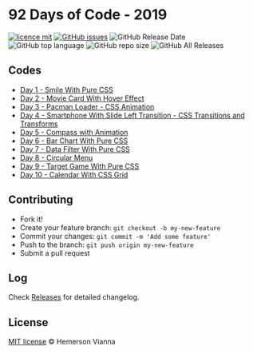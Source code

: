# 92 Days of Code - 2019

[![licence mit](https://img.shields.io/badge/license-MIT-blue.svg?style=flat-square)](http://hemersonvianna.mit-license.org/)
[![GitHub issues](https://img.shields.io/github/issues/hemersonvianna/daysofcode.svg)](https://github.com/hemersonvianna/daysofcode/issues)
![GitHub Release Date](https://img.shields.io/github/release-date/hemersonvianna/daysofcode.svg)
![GitHub top language](https://img.shields.io/github/languages/top/hemersonvianna/daysofcode.svg)
![GitHub repo size](https://img.shields.io/github/repo-size/hemersonvianna/daysofcode.svg)
![GitHub All Releases](https://img.shields.io/github/downloads/hemersonvianna/daysofcode/total.svg)

## Codes

- [Day 1 - Smile With Pure CSS](./day-1/)
- [Day 2 - Movie Card With Hover Effect](./day-2/)
- [Day 3 - Pacman Loader - CSS Animation](./day-3/)
- [Day 4 - Smartphone With Slide Left Transition - CSS Transitions and Transforms](./day-4/)
- [Day 5 - Compass with Animation](./day-5/)
- [Day 6 - Bar Chart With Pure CSS](./day-6/)
- [Day 7 - Data Filter With Pure CSS](./day-7/)
- [Day 8 - Circular Menu](./day-8/)
- [Day 9 - Target Game With Pure CSS](./day-9/)
- [Day 10 - Calendar With CSS Grid](./day-10/)

## Contributing

- Fork it!
- Create your feature branch: `git checkout -b my-new-feature`
- Commit your changes: `git commit -m 'Add some feature'`
- Push to the branch: `git push origin my-new-feature`
- Submit a pull request

## Log

Check [Releases](https://github.com/hemersonvianna/daysofcode/releases) for detailed changelog.

## License

[MIT license](http://hemersonvianna.mit-license.org/) © Hemerson Vianna
